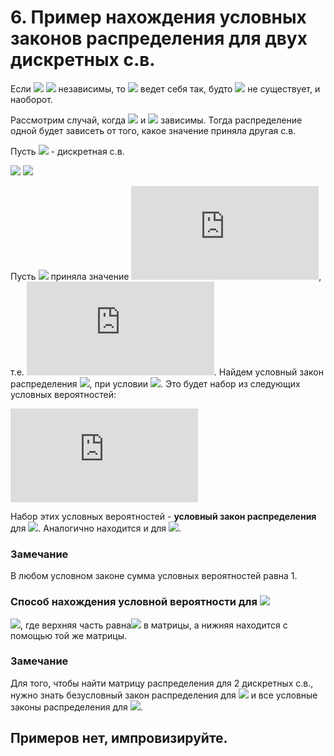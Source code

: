 # 6. Пример нахождения условных законов распределения для двух дискретных с.в.

Если ![](https://latex.codecogs.com/svg.latex?\xi&space;_{1}) ![](https://latex.codecogs.com/svg.latex?\xi&space;_{2}) независимы, то ![](https://latex.codecogs.com/svg.latex?\xi&space;_{1}) ведет себя так, будто ![](https://latex.codecogs.com/svg.latex?\xi&space;_{2}) не существует, и наоборот.

Рассмотрим случай, когда ![](https://latex.codecogs.com/svg.latex?\xi&space;_{1}) и ![](https://latex.codecogs.com/svg.latex?\xi&space;_{2}) зависимы. Тогда распределение одной будет зависеть от того, какое значение приняла другая с.в.

Пусть ![](https://latex.codecogs.com/svg.latex?(\xi&space;_{1},\xi&space;_{2})) - дискретная с.в.

   ![](https://latex.codecogs.com/svg.latex?\xi_1:x_1,x_2,&space;\dots,&space;x_i,&space;\dots)
   ![](https://latex.codecogs.com/svg.latex?\xi_2:y_1,y_2,&space;\dots,&space;y_j,&space;\dots)

Пусть ![](https://latex.codecogs.com/svg.latex?\xi&space;_{2}) приняла значение ![](https://latex.codecogs.com/svg.latex?y_j), т.е. ![](https://latex.codecogs.com/svg.latex?%5C%7B%5Cxi_2%3Dy_j%5C%7D). Найдем условный закон распределения ![](https://latex.codecogs.com/svg.latex?\xi&space;_1), при условии ![](https://latex.codecogs.com/svg.latex?\xi_2=y_j). Это будет набор из следующих условных вероятностей:

![](https://latex.codecogs.com/svg.latex?%5Cleft%5C%7B%5Cbegin%7Bmatrix%7D%20P%28%5Cxi_1%3Dx_1/%5Cxi_2%3Dy_j%29%5C%5C%20%5Cdots%20%5C%5C%20P%28%5Cxi_1%3Dx_i/%5Cxi_2%3Dy_j%29%5C%5C%20%5Cdots%20%5Cend%7Bmatrix%7D%5Cright.)

Набор этих условных вероятностей - __условный закон распределения__ для ![](https://latex.codecogs.com/svg.latex?\xi&space;_{1}). Аналогично находится и для ![](https://latex.codecogs.com/svg.latex?\xi&space;_{2}).

### Замечание

В любом условном законе сумма условных вероятностей равна 1.

### Способ нахождения условной вероятности для ![](https://latex.codecogs.com/svg.latex?\xi&space;_{1})

![](https://latex.codecogs.com/svg.latex?P(\xi_1=x_i/\xi_2=y_j)=\frac{P(\xi_1=x_1;\xi_2=y_j)}{P(\xi_2=y_j)}), где верхняя часть равна![](https://latex.codecogs.com/svg.latex?P_{ij}) в матрицы, а нижняя находится с помощью той же матрицы.

### Замечание

Для того, чтобы найти матрицу распределения для 2 дискретных с.в., нужно знать безусловный закон распределения для ![](https://latex.codecogs.com/svg.latex?\xi&space;_{2}) и все условные законы распределения для ![](https://latex.codecogs.com/svg.latex?\xi&space;_{1}).

## Примеров нет, импровизируйте.
